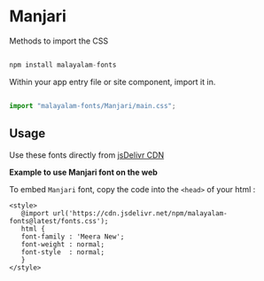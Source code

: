 # Manjari

Methods to import the CSS

```javascript

npm install malayalam-fonts

```

Within your app entry file or site component, import it in.

```javascript

import "malayalam-fonts/Manjari/main.css";

```

## Usage
Use these fonts directly from [jsDelivr CDN](https://www.jsdelivr.com/package/npm/malayalam-fonts)


**Example to use Manjari font on the web**

To embed `Manjari` font, copy the code into the `<head>` of your html :
````
<style>
   @import url('https://cdn.jsdelivr.net/npm/malayalam-fonts@latest/fonts.css');
   html {
   font-family : 'Meera New';
   font-weight : normal;
   font-style  : normal;
   }
</style>
````